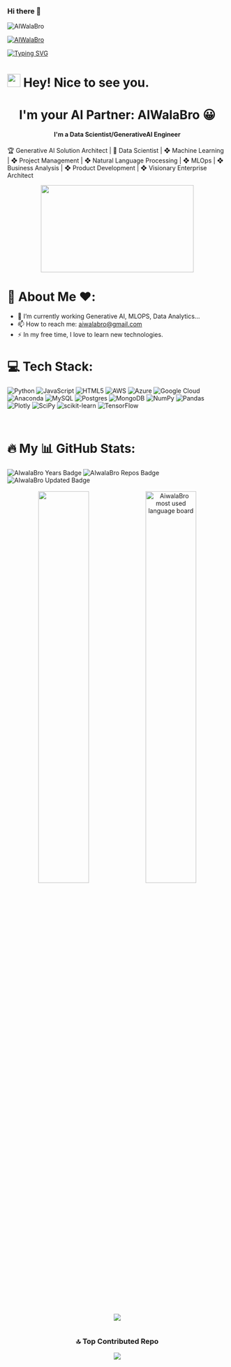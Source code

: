 ### Hi there 👋

<!--
**AIWalaBro/AIWalaBro** is a ✨ _special_ ✨ repository because its `README.md` (this file) appears on your GitHub profile.

Here are some ideas to get you started:

- 🔭 I’m currently working on ...
- 🌱 I’m currently learning ...
- 👯 I’m looking to collaborate on ...
- 🤔 I’m looking for help with ...
- 💬 Ask me about ...
- 📫 How to reach me: ...
- 😄 Pronouns: ...
- ⚡ Fun fact: ...

![](https://komarev.com/ghpvc/?username=AIWalaBro&label=PROFILE+VIEWS)
-->



<p align="left"> <img src="https://komarev.com/ghpvc/?username=AIWalaBro&label=Profile%20views&color=0e75b6&style=flat" alt="AIWalaBro" /> </p>

<p align="left"> <a href="https://github.com/ryo-ma/github-profile-trophy"><img src="https://github-profile-trophy.vercel.app/?username=AIWalaBro" alt="AIWalaBro" /></a> </p>


[![Typing SVG](https://readme-typing-svg.herokuapp.com?size=24&width=600&lines=Welcome+To+My+GitHub+Profile!+😀)](https://git.io/typing-svg)

<h1><img src="https://emojis.slackmojis.com/emojis/images/1531849430/4246/blob-sunglasses.gif?1531849430" width="30"/> Hey! Nice to see you.</h1>
<h1 align="center">I'm your AI Partner: AIWalaBro 😀</h1>
<h4 align="center">I'm a Data Scientist/GenerativeAI Engineer</h4>

🏆 Generative AI Solution Architect | 🔮 Data Scientist | ❖ Machine Learning |  ❖ Project Management | ❖ Natural Language Processing | ❖ MLOps | ❖ Business Analysis | ❖ Product Development | ❖ Visionary Enterprise Architect

<div align="center">
<img src="https://media.giphy.com/media/dWesBcTLavkZuG35MI/giphy.gif" width="350" height="200"/>
</div>


# 👋 About Me ❤️:


- 🌱 I’m currently working Generative AI, MLOPS, Data Analytics...
- 📫 How to reach me: <a href="mailto:aiwalabro@gmail.com">aiwalabro@gmail.com</a> 
- ⚡ In my free time, I love to learn new technologies.


# 💻 Tech Stack:
![Python](https://img.shields.io/badge/python-3670A0?style=for-the-badge&logo=python&logoColor=ffdd90) ![JavaScript](https://img.shields.io/badge/javascript-%23323330.svg?style=for-the-badge&logo=javascript&logoColor=%23F7DF1E) ![HTML5](https://img.shields.io/badge/html5-%23E34F26.svg?style=for-the-badge&logo=html5&logoColor=white) ![AWS](https://img.shields.io/badge/AWS-%23FF9900.svg?style=for-the-badge&logo=amazon-aws&logoColor=white) ![Azure](https://img.shields.io/badge/azure-%230072C6.svg?style=for-the-badge&logo=azure-devops&logoColor=white) ![Google Cloud](https://img.shields.io/badge/Google%20Cloud-%234285F4.svg?style=for-the-badge&logo=google-cloud&logoColor=white) ![Anaconda](https://img.shields.io/badge/Anaconda-%2344A833.svg?style=for-the-badge&logo=anaconda&logoColor=white) ![MySQL](https://img.shields.io/badge/mysql-%2300f.svg?style=for-the-badge&logo=mysql&logoColor=white) ![Postgres](https://img.shields.io/badge/postgres-%23316192.svg?style=for-the-badge&logo=postgresql&logoColor=white) ![MongoDB](https://img.shields.io/badge/MongoDB-%234ea94b.svg?style=for-the-badge&logo=mongodb&logoColor=white) ![NumPy](https://img.shields.io/badge/numpy-%23013243.svg?style=for-the-badge&logo=numpy&logoColor=white) ![Pandas](https://img.shields.io/badge/pandas-%23150458.svg?style=for-the-badge&logo=pandas&logoColor=white) ![Plotly](https://img.shields.io/badge/Plotly-%233F4F75.svg?style=for-the-badge&logo=plotly&logoColor=white) ![SciPy](https://img.shields.io/badge/SciPy-%230C55A5.svg?style=for-the-badge&logo=scipy&logoColor=%white) ![scikit-learn](https://img.shields.io/badge/scikit--learn-%23F7931E.svg?style=for-the-badge&logo=scikit-learn&logoColor=white) ![TensorFlow](https://img.shields.io/badge/TensorFlow-%23FF6F00.svg?style=for-the-badge&logo=TensorFlow&logoColor=white)

<br>





# :fire: My 📊 GitHub Stats:

<div>
  <img src="https://badges.pufler.dev/years/AIWalaBro" alt="AIwalaBro Years Badge"  /> 
  <img src="https://badges.pufler.dev/repos/AIWalaBro" alt="AIwalaBro Repos Badge"  /> 
  <img src="https://badges.pufler.dev/commits/monthly/AIWalaBro" alt="AIwalaBro Updated Badge"  /> 
   <!--Ref Link(badge):https://pufler.dev/git-badges/-->
</div>
<br>

<div align="center">
 
<img width="48%" src="https://github-readme-stats.vercel.app/api?username=AIWalaBro&show_icons=true&theme=algolia&include_all_commits=true&count_private=true"/>

<img width="48%" alt="AiwalaBro most used language board" src="https://github-readme-streak-stats.herokuapp.com/?user=AIWalaBro&theme=react&border=61dafb&hide_border=true" />
<div>
<div align = "center" style = "width: 100%; display: flex; justify-content: center; align-items: center; flex-direction: column">

<div style = "margin: 0 10px">

![](https://github-readme-stats.vercel.app/api/top-langs/?username=AIWalaBro&theme=react&hide_border=false&include_all_commits=true&count_private=true&layout=compact)
</div>
</div>


### 🔝 Top Contributed Repo
<div align = "center">

![](https://github-contributor-stats.vercel.app/api?username=AIWalaBro&limit=5&theme=dark&combine_all_yearly_contributions=true)

</div>





  
